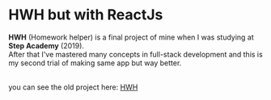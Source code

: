 # HWH but with ReactJs

**HWH** (Homework helper) is a final project of mine when I was studying at **Step Academy** (2019). <br>
After that I've mastered many concepts in full-stack development and this is my second trial of making same app but way better. <br><br>

you can see the old project here: [HWH](https://hwh-old.netlify.app/)
